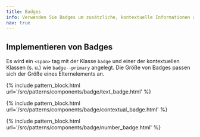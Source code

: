 ```yaml
---
title: Badges
info: Verwenden Sie Badges um zusätzliche, kontextuelle Informationen anzuzeigen.
nav: true
---
```


## Implementieren von Badges

Es wird ein `<span>` tag mit der Klasse `badge` und einer der kontextuellen Klassen (s. u.) wie `badge--primary` angelegt. Die Größe von Badges passen sich der Größe eines Elternelements an.

{% include pattern_block.html url='/src/patterns/components/badge/text_badge.html' %}

{% include pattern_block.html url='/src/patterns/components/badge/contextual_badge.html' %}

{% include pattern_block.html url='/src/patterns/components/badge/number_badge.html' %}
